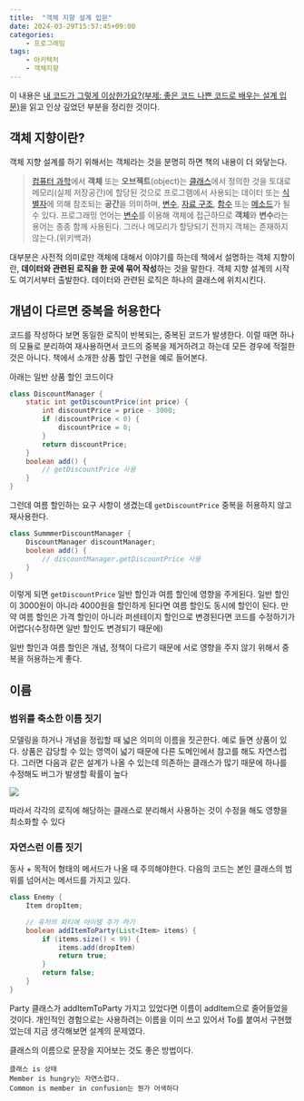 ```yaml
---
title:  "객체 지향 설계 입문"
date: 2024-03-29T15:57:45+09:00
categories: 
    - 프로그래밍
tags:
    - 아키텍처
    - 객체지향
---
```


이 내용은 [내 코드가 그렇게 이상한가요?(부제: 좋은 코드 나쁜 코드로 배우는 설계 입문)](https://product.kyobobook.co.kr/detail/S000202521361?utm_source=google&utm_medium=cpc&utm_campaign=googleSearch&gad_source=1&gclid=Cj0KCQjwqpSwBhClARIsADlZ_TkmQfM2OMd0L79Gd2aZFsOE990EY1OH9O9edAH-wPIXo733GJhmmgYaAn4YEALw_wcB)을 읽고 인상 깊었던 부분을 정리한 것이다.

## 객체 지향이란?
객체 지향 설계를 하기 위해서는 객체라는 것을 분명히 하면 책의 내용이 더 와닿는다. 

>[컴퓨터 과학](https://ko.wikipedia.org/wiki/%EC%BB%B4%ED%93%A8%ED%84%B0_%EA%B3%BC%ED%95%99 "컴퓨터 과학")에서 **객체** 또는 **오브젝트**(object)는 [클래스](https://ko.wikipedia.org/wiki/%ED%81%B4%EB%9E%98%EC%8A%A4_(%EC%BB%B4%ED%93%A8%ED%84%B0_%ED%94%84%EB%A1%9C%EA%B7%B8%EB%9E%98%EB%B0%8D) "클래스 (컴퓨터 프로그래밍)")에서 정의한 것을 토대로 메모리(실제 저장공간)에 할당된 것으로 프로그램에서 사용되는 데이터 또는 [식별자](https://ko.wikipedia.org/wiki/%EC%8B%9D%EB%B3%84%EC%9E%90 "식별자")에 의해 참조되는 **공간**을 의미하며, [변수](https://ko.wikipedia.org/wiki/%EB%B3%80%EC%88%98_(%EC%BB%B4%ED%93%A8%ED%84%B0_%EA%B3%BC%ED%95%99) "변수 (컴퓨터 과학)"), [자료 구조](https://ko.wikipedia.org/wiki/%EC%9E%90%EB%A3%8C_%EA%B5%AC%EC%A1%B0 "자료 구조"), [함수](https://ko.wikipedia.org/wiki/%ED%95%A8%EC%88%98_(%ED%94%84%EB%A1%9C%EA%B7%B8%EB%9E%98%EB%B0%8D) "함수 (프로그래밍)") 또는 [메소드](https://ko.wikipedia.org/wiki/%EB%A9%94%EC%86%8C%EB%93%9C "메소드")가 될 수 있다. 프로그래밍 언어는 [변수](https://ko.wikipedia.org/wiki/%EB%B3%80%EC%88%98_(%EC%BB%B4%ED%93%A8%ED%84%B0_%EA%B3%BC%ED%95%99) "변수 (컴퓨터 과학)")를 이용해 객체에 접근하므로 **객체**와 **변수**라는 용어는 종종 함께 사용된다. 그러나 메모리가 할당되기 전까지 객체는 존재하지 않는다.(위키백과)

대부분은 사전적 의미로만 객체에 대해서 이야기를 하는데 책에서 설명하는 객체 지향이란, **데이터와 관련된 로직을 한 곳에 묶어 작성**하는 것을 말한다. 객체 지향 설계의 시작도 여기서부터 출발한다. 데이터와 관련된 로직은 하나의 클래스에 위치시킨다.
## 개념이 다르면 중복을 허용한다
코드를 작성하다 보면 동일한 로직이 반복되는, 중복된 코드가 발생한다. 이럴 때면 하나의 모듈로 분리하여 재사용하면서 코드의 중복을 제거하려고 하는데 모든 경우에 적절한 것은 아니다. 책에서 소개한 상품 할인 구현을 예로 들어본다.

아래는 일반 상품 할인 코드이다
```java
class DiscountManager {
	static int getDiscountPrice(int price) {
		int discountPrice = price - 3000;
		if (discountPrice < 0) {
			discountPrice = 0;
		}
		return discountPrice;
	}
	boolean add() {
		// getDiscountPrice 사용
	}
}

```

그런데 여름 할인하는 요구 사항이 생겼는데 `getDiscountPrice` 중복을 허용하지 않고 재사용한다.
```java
class SummmerDiscountManager {
	DiscountManager discountManager;
	boolean add() {
		// discountManager.getDiscountPrice 사용
	}
}
```

이렇게 되면 `getDiscountPrice` 일반 할인과 여름 할인에 영향을 주게된다. 일반 할인이 3000원이 아니라 4000원을 할인하게 된다면 여름 할인도 동시에 할인이 된다. 만약 여름 할인은 가격 할인이 아니라 퍼센테이지 할인으로 변경된다면 코드를 수정하기가 어렵다(수정하면 일반 할인도 변경되기 때문에)

일반 할인과 여름 할인은 개념, 정책이 다르기 때문에 서로 영향을 주지 않기 위해서 중복을 허용하는게 좋다. 


## 이름
### 범위를 축소한 이름 짓기
모델링을 하거나 개념을 정립할 때 넓은 의미의 이름을 짓곤한다. 예로 들면 상품이 있다. 상품은 감당할 수 있는 영역이 넓기 때문에 다른 도메인에서 참고를 해도 자연스럽다. 그러면 다음과 같은 설계가 나올 수 있는데 의존하는 클래스가 많기 때문에 하나를 수정해도 버그가 발생할 확률이 높다

![](https://i.imgur.com/8sg2iuo.png)

따라서 각각의 로직에 해당하는 클래스로 분리해서 사용하는 것이 수정을 해도 영향을 최소화할 수 있다
### 자연스런 이름 짓기
동사 + 목적어 형태의 메서드가 나올 때 주의해야한다. 다음의 코드는 본인 클래스의 범위를 넘어서는 메서드를 가지고 있다.
```java
class Enemy {
	Item dropItem;

	// 유저의 파티에 아이템 추가 하기
	boolean addItemToParty(List<Item> items) {
		if (items.size() < 99) {
			items.add(dropItem)
			return true;
		}
		return false;
	}
}
```

Party 클래스가 addItemToParty 가지고 있었다면 이름이 addItem으로 줄어들었을 것이다. 개인적인 경험으로는 사용하려는 이름을 이미 쓰고 있어서 To를 붙여서 구현했었는데 지금 생각해보면 설계의 문제였다.

클래스의 이름으로 문장을 지어보는 것도 좋은 방법이다.
```
클래스 is 상태
Member is hungry는 자연스럽다. 
Common is member in confusion는 뭔가 어색하다
```
